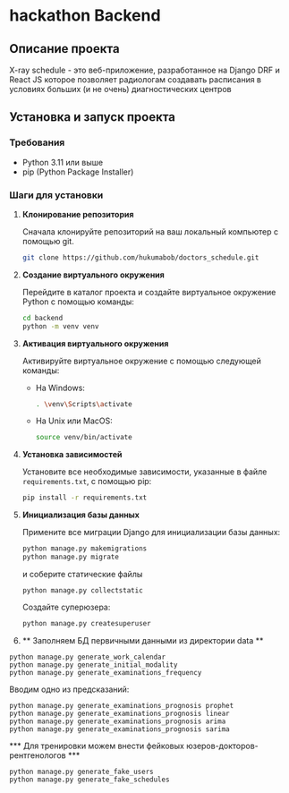 # hackathon Backend

## Описание проекта

X-ray schedule - это веб-приложение, разработанное на Django DRF и React JS которое позволяет радиологам создавать расписания в условиях больших (и не очень) диагностических центров

## Установка и запуск проекта

### Требования

- Python 3.11 или выше
- pip (Python Package Installer)

### Шаги для установки

1. **Клонирование репозитория**

   Сначала клонируйте репозиторий на ваш локальный компьютер с помощью git.

   ```bash
   git clone https://github.com/hukumabob/doctors_schedule.git
   ```

2. **Создание виртуального окружения**

   Перейдите в каталог проекта и создайте виртуальное окружение Python с помощью команды:

   ```bash
   cd backend
   python -m venv venv
   ```

3. **Активация виртуального окружения**

   Активируйте виртуальное окружение с помощью следующей команды:

   - На Windows:

     ```bash
     . \venv\Scripts\activate
     ```

   - На Unix или MacOS:

     ```bash
     source venv/bin/activate
     ```

4. **Установка зависимостей**

   Установите все необходимые зависимости, указанные в файле `requirements.txt`, с помощью pip:

   ```bash
   pip install -r requirements.txt
   ```

5. **Инициализация базы данных**

   Примените все миграции Django для инициализации базы данных:

   ```bash
   python manage.py makemigrations
   python manage.py migrate
   ```
   и соберите статические файлы
   
   ```
   python manage.py collectstatic
   ```

   Создайте суперюзера:

   ```bash
   python manage.py createsuperuser
   ```

6. ** Заполняем БД первичными данными из директории data **
```
python manage.py generate_work_calendar
python manage.py generate_initial_modality
python manage.py generate_examinations_frequency
```
Вводим одно из предсказаний:
```
python manage.py generate_examinations_prognosis prophet
python manage.py generate_examinations_prognosis linear
python manage.py generate_examinations_prognosis arima
python manage.py generate_examinations_prognosis sarima
```
*** Для тренировки можем внести фейковых юзеров-докторов-рентгенологов ***
```
python manage.py generate_fake_users
python manage.py generate_fake_schedules
```